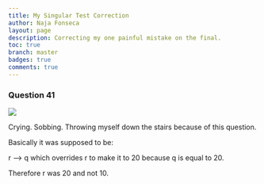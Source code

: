 ```yaml
---
title: My Singular Test Correction
author: Naja Fonseca
layout: page
description: Correcting my one painful mistake on the final.
toc: true
branch: master
badges: true
comments: true
---
```


### Question 41

![]({{site.baseurl}}/images/miss.jpg)

Crying. Sobbing. Throwing myself down the stairs because of this question. 

Basically it was supposed to be:

r --> q which overrides r to make it to 20 because q is equal to 20.

Therefore r was 20 and not 10.